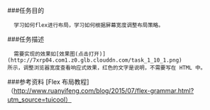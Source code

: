 ###任务目的

      学习如何flex进行布局，学习如何根据屏幕宽度调整布局策略。

###任务描述

      需要实现的效果如[效果图(点击打开)](http://7xrp04.com1.z0.glb.clouddn.com/task_1_10_1.png)
    所示，调整浏览器宽度查看响应式效果，红色的文字是说明，不需要写在 HTML 中。
    
###参考资料
    [Flex 布局教程]（http://www.ruanyifeng.com/blog/2015/07/flex-grammar.html?utm_source=tuicool）
